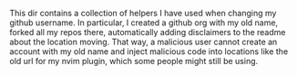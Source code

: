 This dir contains a collection of helpers I have used when changing my github username. In particular, I created a github org with my old name, forked all my repos there, automatically adding disclaimers to the readme about the location moving. That way, a malicious user cannot create an account with my old name and inject malicious code into locations like the old url for my nvim plugin, which some people might still be using.
